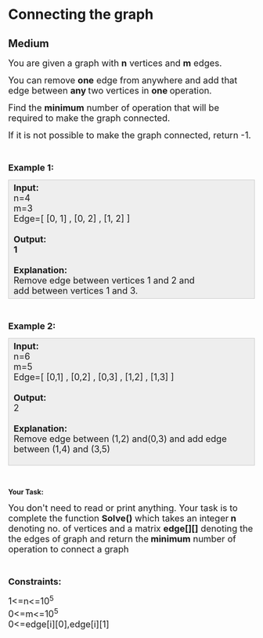 # Connecting the graph
## Medium
<div class="problems_problem_content__Xm_eO"><p><span style="font-size:18px">You are given a graph with <strong>n</strong> vertices and <strong>m</strong> edges.</span></p>

<p><span style="font-size:18px">You can remove <strong>one</strong> edge from anywhere and add that edge between&nbsp;<strong>any </strong>two vertices in <strong>one </strong>operation.</span></p>

<p><span style="font-size:18px">Find the <strong>minimum</strong> number of operation&nbsp;that will be required to make the graph connected.</span></p>

<p><span style="font-size:18px">If it is not possible to make the graph connected, return -1.</span></p>

<p>&nbsp;</p>

<p><span style="font-size:18px"><strong>Example 1:</strong>&nbsp;</span></p>

<div style="background: rgb(238, 238, 238); border: 1px solid rgb(204, 204, 204); padding: 5px 10px; --darkreader-inline-bgimage: initial; --darkreader-inline-bgcolor: #2a2c2e; --darkreader-inline-border-top: #474d50; --darkreader-inline-border-right: #474d50; --darkreader-inline-border-bottom: #474d50; --darkreader-inline-border-left: #474d50;" data-darkreader-inline-bgimage="" data-darkreader-inline-bgcolor="" data-darkreader-inline-border-top="" data-darkreader-inline-border-right="" data-darkreader-inline-border-bottom="" data-darkreader-inline-border-left=""><span style="font-size:18px"><strong>Input:</strong><br>
n=4<br>
m=3<br>
Edge=[ [0, 1] , [0, 2] , [1, 2] ]<br>
<br>
<strong>Output:<br>
1<br>
<br>
Explanation:</strong><br>
Remove edge&nbsp;between vertices&nbsp;1 and 2 and add&nbsp;between vertices&nbsp;1 and 3.</span></div>

<p>&nbsp;</p>

<p><span style="font-size:18px"><strong>Example 2:</strong></span></p>

<div style="background: rgb(238, 238, 238); border: 1px solid rgb(204, 204, 204); padding: 5px 10px; --darkreader-inline-bgimage: initial; --darkreader-inline-bgcolor: #2a2c2e; --darkreader-inline-border-top: #474d50; --darkreader-inline-border-right: #474d50; --darkreader-inline-border-bottom: #474d50; --darkreader-inline-border-left: #474d50;" data-darkreader-inline-bgimage="" data-darkreader-inline-bgcolor="" data-darkreader-inline-border-top="" data-darkreader-inline-border-right="" data-darkreader-inline-border-bottom="" data-darkreader-inline-border-left=""><span style="font-size:18px"><strong>Input:</strong><br>
n=6<br>
m=5<br>
Edge=[ [0,1] , [0,2] , [0,3] , [1,2] , [1,3] ]<br>
<br>
<strong>Output:</strong><br>
2<br>
<br>
<strong>Explanation:</strong><br>
Remove edge between (1,2) and(0,3) and add edge between (1,4) and (3,5)</span><br>
&nbsp;</div>

<p>&nbsp;</p>

<p><strong>Your Task:</strong></p>

<p><span style="font-size:18px">You don't need to read or print anything. Your task is to complete the function&nbsp;<strong>Solve()</strong>&nbsp;which takes an integer<strong> n</strong> denoting no. of vertices&nbsp;and a matrix <strong>edge[][]</strong> denoting the the edges of graph&nbsp;and return the<strong> minimum</strong> number of operation to connect a graph</span></p>

<p>&nbsp;</p>

<p><span style="font-size:18px"><strong>Constraints:</strong></span></p>

<p><span style="font-size:18px">1&lt;=n&lt;=10<sup>5</sup><br>
0&lt;=m&lt;=10<sup>5</sup><br>
0&lt;=edge[i][0],edge[i][1]</span></p>
</div>